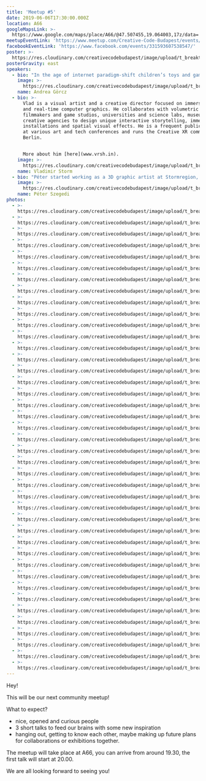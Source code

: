 ```yaml
---
title: 'Meetup #5'
date: 2019-06-06T17:30:00.000Z
location: A66
googleMapsLink: >-
  https://www.google.com/maps/place/A66/@47.507455,19.064003,17z/data=!3m1!4b1!4m5!3m4!1s0x4741dc71e8f07141:0x338531a68ac2aa0!8m2!3d47.5074514!4d19.0661917
meetupEventLink: 'https://www.meetup.com/Creative-Code-Budapest/events/qnhgzpyzjbjb/'
facebookEventLink: 'https://www.facebook.com/events/331593607538547/'
poster: >-
  https://res.cloudinary.com/creativecodebudapest/image/upload/t_breakthumbnails/v1573807326/cc5/creativecode_6_utknbl.jpg
posterGravity: east
speakers:
  - bio: "In the age of internet paradigm-shift children’s toys and games are changing as well as the toolkit of education.\r\n\nAndrea has a rare condition, called synaesthesia. It means that the production of a sense impression is relating and stimulating another sense impression in her brain. Recognising it made her learning process much more effective. This phenomenon inspired her to transition from graphic designer to a media artist and to do research on the topic of multi-sensorial learning techniques.\r\n\nShe will talk about how to implement technology in education in a good manner and how digital interfaces are effecting our cognitive-system."
    image: >-
      https://res.cloudinary.com/creativecodebudapest/image/upload/t_breakthumbnails/v1574803374/cc5/gorczandi2_tn7srj.jpg
    name: Andrea Görcz
  - bio: >-
      Vlad is a visual artist and a creative director focused on immersive media
      and real-time computer graphics. He collaborates with volumetric
      filmmakers and game studios, universities and science labs, museums and
      creative agencies to design unique interactive storytelling, immersive
      installations and spatial visual effects. He is a frequent public speaker
      at various art and tech conferences and runs the Creative XR community in
      Berlin.


      More about him [here](www.vrsh.in).
    image: >-
      https://res.cloudinary.com/creativecodebudapest/image/upload/t_breakthumbnails/v1574803373/cc5/vladstorm_hj52ac.jpg
    name: Vladimir Storm
  - bio: "Péter started working as a 3D graphic artist at Stormregion, later he helmed multiple projects as a producer and creative director, leading smaller teams. He founded two independent companies, one of these is Extropia Games. Here he developed a point’n’click adventure game titled Bela Kovacs and the Trail of Blood – the game has been played over one million times on Kongregate and Armor Games.\r\n\nHe took some time off to work as an indie developer and freelancer, he worked on prototypes for games alone and with teams, and he held a Game Jame course at the Moholy-Nagy University of Art and Design.\r\n\nNow he’s back at NeocoreGames, and he is developing a Game Boy like retro game in his free time, and started creating an art game scene in Budapest."
    image: >-
      https://res.cloudinary.com/creativecodebudapest/image/upload/t_breakthumbnails/v1574803375/cc5/szegedipeti_dxoxbs.jpg
    name: Péter Szegedi
photos:
  - >-
    https://res.cloudinary.com/creativecodebudapest/image/upload/t_breakthumbnails/v1570564190/cc5/P1080681_rt7lkf.jpg
  - >-
    https://res.cloudinary.com/creativecodebudapest/image/upload/t_breakthumbnails/v1570564190/cc5/P1080535_yjmmpu.jpg
  - >-
    https://res.cloudinary.com/creativecodebudapest/image/upload/t_breakthumbnails/v1570564188/cc5/P1080521_ixpz97.jpg
  - >-
    https://res.cloudinary.com/creativecodebudapest/image/upload/t_breakthumbnails/v1570564188/cc5/P1080643_vbjrgn.jpg
  - >-
    https://res.cloudinary.com/creativecodebudapest/image/upload/t_breakthumbnails/v1570564182/cc5/P1080481_bsjjr3.jpg
  - >-
    https://res.cloudinary.com/creativecodebudapest/image/upload/t_breakthumbnails/v1570564176/cc5/P1080537_oxdlgf.jpg
  - >-
    https://res.cloudinary.com/creativecodebudapest/image/upload/t_breakthumbnails/v1570564181/cc5/P1080655_fy08iv.jpg
  - >-
    https://res.cloudinary.com/creativecodebudapest/image/upload/t_breakthumbnails/v1570564182/cc5/P1080454_wlc7dj.jpg
  - >-
    https://res.cloudinary.com/creativecodebudapest/image/upload/t_breakthumbnails/v1570564173/cc5/P1080480_iqxmfg.jpg
  - >-
    https://res.cloudinary.com/creativecodebudapest/image/upload/t_breakthumbnails/v1570564175/cc5/P1080692_lc1fry.jpg
  - >-
    https://res.cloudinary.com/creativecodebudapest/image/upload/t_breakthumbnails/v1570564175/cc5/P1080457_lg73r5.jpg
  - >-
    https://res.cloudinary.com/creativecodebudapest/image/upload/t_breakthumbnails/v1570564166/cc5/P1080676_bgf64a.jpg
  - >-
    https://res.cloudinary.com/creativecodebudapest/image/upload/t_breakthumbnails/v1570564168/cc5/P1080490_clmzzj.jpg
  - >-
    https://res.cloudinary.com/creativecodebudapest/image/upload/t_breakthumbnails/v1570564169/cc5/P1080645_kjjkyf.jpg
  - >-
    https://res.cloudinary.com/creativecodebudapest/image/upload/t_breakthumbnails/v1570564166/cc5/P1080461_ouc5zf.jpg
  - >-
    https://res.cloudinary.com/creativecodebudapest/image/upload/t_breakthumbnails/v1570564162/cc5/P1080478_tvg9gr.jpg
  - >-
    https://res.cloudinary.com/creativecodebudapest/image/upload/t_breakthumbnails/v1570564161/cc5/P1080526_exrfvv.jpg
  - >-
    https://res.cloudinary.com/creativecodebudapest/image/upload/t_breakthumbnails/v1570564150/cc5/P1080531_w2cgyp.jpg
  - >-
    https://res.cloudinary.com/creativecodebudapest/image/upload/t_breakthumbnails/v1570564151/cc5/P1080462_dlrgij.jpg
  - >-
    https://res.cloudinary.com/creativecodebudapest/image/upload/t_breakthumbnails/v1570564155/cc5/P1080652_whpw91.jpg
  - >-
    https://res.cloudinary.com/creativecodebudapest/image/upload/t_breakthumbnails/v1570564147/cc5/P1080542_dxfzgk.jpg
  - >-
    https://res.cloudinary.com/creativecodebudapest/image/upload/t_breakthumbnails/v1570564147/cc5/P1080502_vcxtel.jpg
  - >-
    https://res.cloudinary.com/creativecodebudapest/image/upload/t_breakthumbnails/v1570564148/cc5/P1080578_zchmav.jpg
  - >-
    https://res.cloudinary.com/creativecodebudapest/image/upload/t_breakthumbnails/v1570564141/cc5/P1080671_hs5iti.jpg
  - >-
    https://res.cloudinary.com/creativecodebudapest/image/upload/t_breakthumbnails/v1570564142/cc5/P1080664_lryg83.jpg
  - >-
    https://res.cloudinary.com/creativecodebudapest/image/upload/t_breakthumbnails/v1570564143/cc5/P1080609_wkluda.jpg
  - >-
    https://res.cloudinary.com/creativecodebudapest/image/upload/t_breakthumbnails/v1570564134/cc5/P1080498_ijkskd.jpg
  - >-
    https://res.cloudinary.com/creativecodebudapest/image/upload/t_breakthumbnails/v1570564134/cc5/P1080547_zq6fom.jpg
  - >-
    https://res.cloudinary.com/creativecodebudapest/image/upload/t_breakthumbnails/v1570564137/cc5/P1080467_hglebo.jpg
  - >-
    https://res.cloudinary.com/creativecodebudapest/image/upload/t_breakthumbnails/v1570564132/cc5/P1080606_uelhtq.jpg
  - >-
    https://res.cloudinary.com/creativecodebudapest/image/upload/t_breakthumbnails/v1570564132/cc5/P1080617_j0bifi.jpg
  - >-
    https://res.cloudinary.com/creativecodebudapest/image/upload/t_breakthumbnails/v1570564131/cc5/P1080539_viks40.jpg
  - >-
    https://res.cloudinary.com/creativecodebudapest/image/upload/t_breakthumbnails/v1570564122/cc5/P1080672_j4397q.jpg
  - >-
    https://res.cloudinary.com/creativecodebudapest/image/upload/t_breakthumbnails/v1570564122/cc5/P1080570_w0imfb.jpg
  - >-
    https://res.cloudinary.com/creativecodebudapest/image/upload/t_breakthumbnails/v1570564129/cc5/P1080546_tdopdu.jpg
  - >-
    https://res.cloudinary.com/creativecodebudapest/image/upload/t_breakthumbnails/v1570564121/cc5/P1080567_ablkyi.jpg
  - >-
    https://res.cloudinary.com/creativecodebudapest/image/upload/t_breakthumbnails/v1570564122/cc5/P1080605_i09kcf.jpg
  - >-
    https://res.cloudinary.com/creativecodebudapest/image/upload/t_breakthumbnails/v1570564122/cc5/P1080471_scgqdv.jpg
  - >-
    https://res.cloudinary.com/creativecodebudapest/image/upload/t_breakthumbnails/v1570564114/cc5/P1080464_bc2oou.jpg
  - >-
    https://res.cloudinary.com/creativecodebudapest/image/upload/t_breakthumbnails/v1570564114/cc5/P1080611_yw0j4k.jpg
  - >-
    https://res.cloudinary.com/creativecodebudapest/image/upload/t_breakthumbnails/v1570564115/cc5/P1080538_calvqv.jpg
---
```

Hey!

This will be our next community meetup!

What to expect?

* nice, opened and curious people
* 3 short talks to feed our brains with some new inspiration
* hanging out, getting to know each other, maybe making up future plans for collaborations or exhibitions together.

The meetup will take place at A66, you can arrive from around 19.30, the first talk will start at 20.00.

We are all looking forward to seeing you!

